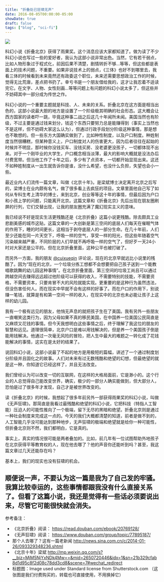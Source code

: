 ```yaml
---
title: "折叠处已狂啸无声"
date: 2016-08-05T00:00:00-05:00
showDate: true
draft: false
tags: ["blog", "sci-fi"]
---
```

![](/images/folding_beijing/title.jpeg)

科幻小说《折叠北京》获得了雨果奖。这个消息应该大家都知道了。做为读了不少科幻小说也写过一些的爱好者，我认为这部小说非常出色。当然，它有若干弱点，比如人物形象过于程式化，前因后果不清楚，剧情转折不够…等等，但这些都是表面上的技术问题，不重要。如果非说技术上的弱点，《三体》也好不到哪里去，我看三体的时候看到未来竟然还有政委这个职位，未来还需要思想政治工作的时候，觉得无比荒唐，差点把书扔了。幸亏书是一个朋友借给我的，这才让我忍着不适读完它。在文字、人物、女性刻画…等等问题上有问题的科幻小说太多了，但这些并不妨碍其中一部分成为传世之作。

<!--more--> 

科幻小说的一个重要主题就是科技、人、未来的关系。折叠北京在这方面是相当出色的，这部小说最大胆的地方是设置了一个阶级极其明确的社会形态。这大概会让西方国家的读者吓一跳，毕竟这种事二战之后这几十年闻所未闻。美国当然也有阶级，不过主要是通过钱来划分，钱这个东西只要努力总是能赚得到（事实上当然也不是这样，但不妨碍大家这么认为），但通过行政手段划分阶级这种事情，那是想也不敢想的。但一些东方大国确实做到了，比如种性制度，以及户口制度。种姓制度当然很糟糕，但某种意义上，户口制度对人的伤害更大，因为后者往往在起始的时候并不明显，那时候你没钱买车、没钱买房、没老婆更没孩子，一切都体现不出来。对于一个刚毕业的大学生，户口概念相当淡薄，最大的影响大概就是没法办后付费宽带。但当他工作了十年之后，多少有了点资本，一切都开始显现出来。这还不如种姓制度从一出生就告诉你是谁，没什么希望，也没什么负担，失望也会小一些。

最近业内人们流传一篇文章，叫做《北京十年》。是梁斌博士决定离开北京之后写的，梁博士在业内颇有名气，做了很多看上去疯狂的项目。文章里面他自己写了如何从专科生考上清华的博士，来到北京，创业等等这十年的事情，但最后因为户口和小孩上学的问题，只能离开北京。这篇文章和《折叠北京》先后出现在朋友圈刷屏的行列，它们交替出现，让我的朋友圈充满了魔幻现实主义的意味。

我已经说不好是现实生活更残酷还是《北京折叠》这篇小说更残酷。除去颇具工业悲剧美感的城市这贴，这篇文章的一大创新是第三空间的底层人们每天在催眠气体的作用下，睡的时间更长，这相当于剥夺底层人的一部分生命。在几十年前，人们至少还能在同一片天空下，呼吸一样的空气，享受一样的阳光，但这些年随着空气污染越来越严重，不同阶层的人们早就不再呼吸一样的空气了，但好歹一天24小时对大家还是公平的。但在北京折叠里面，这种公平也被打破了。

而另外一方面，我的朋友 [@cuixueqin](https://twitter.com/cuixueqin) 评论说，现在的北京早就远比小说里的残酷了。因为“现在的北京，一个垃圾分拣工想都不会想要把自己孩子送到一个能教唱歌跳舞的幼儿园这种事情”。在北京折叠里面，第三空间的垃圾工尚且可以通过跨越空间去赚得远远超过他阶级可以获得的收入，不需要特别的技能，不需要资格，不需要资本，只要肯冒不大的风险就能实现。更重要的是这种行为虽然违法，但没伤害任何人。而在现实中早就不会有这样的好事了。而在户口的作用下，别说赚一笔钱，就算是有和第一空间一样的收入，在现实中的北京也未必能让孩子上这样的幼儿园。

我有一个极有远见的朋友，他悄无声息的就把孩子生在了美国。我有另外一些朋友一直嘲笑这类行为，因为父母如果不真的移民美国，在中国养一位美国公民简直是又麻烦又花钱的事情。但今天我想明白这些事情之后，终于理解了我这位的朋友的智慧和远见。道理很简单，北京户口是难以用钱解决的，但是养一个美国孩子倒是能用钱解决。他通过一次毫无风险的冒险，把人生中最大的难题之一转化成了花钱能解决的事情，这实在是太好的结果了。

说回科幻小说，这部小说最了不起的地方是用极短的篇幅，讲述了一个通过制度划分阶级并且固化之的故事。人们对未来有过无数残酷和绝望的幻想，但最绝望的就是这一种，你知道它已经这样了，并且无法改变。

我们曾经认为可以改变一切的互联网，在这样的大格局面前，它是渺小的。这个行业的人总觉得自己能改变世界，确实，极少的一部分人确实能做到，但大部分人，恐怕是过了很多年才发现，自己才是被世界改变的。

读《折叠北京》的时候，我想起了很多年前另外一部获得雨果奖的科幻小说，叫做《无声狂啸》。那简直是我看过最残酷和绝望的科幻小说，它把科技（特指人工智能）压迫人的可能性推向了一个极端，留下无尽的黑暗和绝望。折叠北京则是通过一种社会制度来完成这一点的。今天的我们大概都清楚的知道，前者是做不到的，人工智能几乎没可能达到那种地步，无声狂啸的极端和绝望就是给你一种可能性，但折叠北京则不然，我们都明白，它是真的。

事实上，真实的情况很可能是两者叠加的。比如，前几年有一位试图帮助外地孩子在北京获得平等教育权的人，现在他去哪了？他的声音你还能听到吗？甚至，我这篇文章过几天还能存在吗？

基本上，我们的现实也没有狂啸的机会。

顺便说一声，不要认为这一篇是我为了自己发的牢骚。我算比较幸运的，这些事情都跟我没有什么直接关系了。但看了这篇小说，我还是觉得有一些话必须要说出来，尽管它可能很快就会消失。
-----

参考备注：
* 《北京折叠》阅读： https://read.douban.com/ebook/20769128/
* 《无声狂啸》阅读： https://www.douban.com/group/topic/77895187/
* 那个人去哪了？这有一篇老新闻 http://news.sina.com.cn/c/2014-01-26/093329348236.shtml
* 《北京十年》梁斌 http://mp.weixin.qq.com/s?__biz=MjM5NjYxNDk4Mw==&mid=2650720446&idx=1&sn=21b329cfab8d1d95c8f2d08c78dd3cd8&scene=7#wechat_redirect
* 标题图：Image used under Standard license from Shutterstock.com （这张图是我们付费购买的，转载也可直接使用，不用换掉它）

